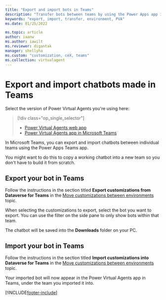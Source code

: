 ```yaml
---
title: "Export and import bots in Teams"
description: "Transfer bots between teams by using the Power Apps app in Microsoft Teams."
keywords: "export, import, transfer, environment, PVA"
ms.date: 01/25/2022

ms.topic: article
author: iaanw
ms.author: iawilt
ms.reviewer: digantak
manager: shellyha
ms.custom: "customization, ceX, teams"
ms.collection: virtualagent
---
```


# Export and import chatbots made in Teams

Select the version of Power Virtual Agents you're using here:

> [!div class="op_single_selector"]
>
> - [Power Virtual Agents web app](../authoring-export-import-bots.md)
> - [Power Virtual Agents app in Microsoft Teams](authoring-export-import-bots-teams.md)

In Microsoft Teams, you can export and import chatbots between individual teams using the Power Apps Teams app.

You might want to do this to copy a working chatbot into a new team so you don't have to build it from scratch.

## Export your bot in Teams

Follow the instructions in the section titled **Export customizations from Dataverse for Teams** in the [Move customizations between environments](/powerapps/teams/import-solution-in-teams#export-customizations-from-dataverse-for-teams) topic.

When selecting the customizations to export, select the bot you want to export. You can use the filter on the side pane to only show bots within that team.

The chatbot will be saved into the **Downloads** folder on your PC.

## Import your bot in Teams

Follow the instructions in the section titled **Import customizations into Dataverse for Teams** in the [Move customizations between environments](/powerapps/teams/import-solution-in-teams#import-customizations-into-dataverse-for-teams) topic.

Your imported bot will now appear in the Power Virtual Agents app in Teams, under the team you imported it into.

[!INCLUDE[footer-include](../includes/footer-banner.md)]
